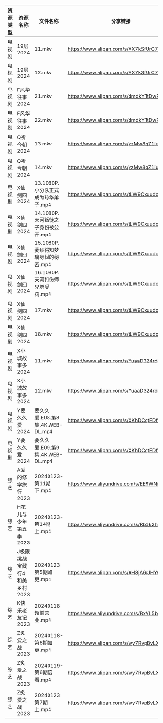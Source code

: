 | 资源类型 | 资源名称              | 文件名称                       | 分享链接                                      | 更新时间                |
| ---- | ----------------- | -------------------------- | ----------------------------------------- | ------------------- |
| 电视剧  | 19层2024           | 11.mkv                     | https://www.alipan.com/s/VX7kSfUrC77      | 2024-01-24 00:05:04 |
| 电视剧  | 19层2024           | 12.mkv                     | https://www.alipan.com/s/VX7kSfUrC77      | 2024-01-24 00:05:04 |
| 电视剧  | F风华往事2024         | 21.mkv                     | https://www.alipan.com/s/dmdkYTtDwPZ      | 2024-01-24 00:05:09 |
| 电视剧  | F风华往事2024         | 22.mkv                     | https://www.alipan.com/s/dmdkYTtDwPZ      | 2024-01-24 00:05:09 |
| 电视剧  | Q祈今朝2024          | 13.mkv                     | https://www.alipan.com/s/yzMw8qZ1iup      | 2024-01-24 00:05:14 |
| 电视剧  | Q祈今朝2024          | 14.mkv                     | https://www.alipan.com/s/yzMw8qZ1iup      | 2024-01-24 00:05:14 |
| 电视剧  | X仙剑四2024          | 13.1080P.小分队正式成为琼华弟子.mp4   | https://www.alipan.com/s/tLW9CxuudoU      | 2024-01-24 00:05:21 |
| 电视剧  | X仙剑四2024          | 14.1080P.天河叛徒之子身份被公开.mp4   | https://www.alipan.com/s/tLW9CxuudoU      | 2024-01-24 00:05:21 |
| 电视剧  | X仙剑四2024          | 15.1080P.菱纱得知梦璃身世的秘密.mp4   | https://www.alipan.com/s/tLW9CxuudoU      | 2024-01-24 00:05:20 |
| 电视剧  | X仙剑四2024          | 16.1080P.天河打伤师兄弟受罚.mp4     | https://www.alipan.com/s/tLW9CxuudoU      | 2024-01-24 00:05:20 |
| 电视剧  | X仙剑四2024          | 17.mkv                     | https://www.alipan.com/s/tLW9CxuudoU      | 2024-01-24 00:05:20 |
| 电视剧  | X仙剑四2024          | 18.mkv                     | https://www.alipan.com/s/tLW9CxuudoU      | 2024-01-24 00:05:20 |
| 电视剧  | X小城故事多2024        | 11.mkv                     | https://www.alipan.com/s/YuaaD324rdg      | 2024-01-24 00:05:24 |
| 电视剧  | X小城故事多2024        | 12.mkv                     | https://www.alipan.com/s/YuaaD324rdg      | 2024-01-24 00:05:24 |
| 电视剧  | Y要久久爱2024         | 要久久爱.E08.第8集.4K.WEB-DL.mp4 | https://www.alipan.com/s/XKhDCqtFDft      | 2024-01-24 00:05:27 |
| 电视剧  | Y要久久爱2024         | 要久久爱.E09.第9集.4K.WEB-DL.mp4 | https://www.alipan.com/s/XKhDCqtFDft      | 2024-01-24 00:05:26 |
| 综艺   | A爱的修学旅行2023       | 20240123-第11期下.mp4         | https://www.aliyundrive.com/s/EE9WNi94Ftz | 2024-01-24 00:05:33 |
| 综艺   | H花儿与少年第五季2023     | 20240123-第14期上.mp4         | https://www.aliyundrive.com/s/Rb3k2hgSjHJ | 2024-01-24 00:05:43 |
| 综艺   | J极限挑战宝藏行4和美乡村2023 | 20240123第5期加更.mp4          | https://www.alipan.com/s/6H8jA6rJHYC      | 2024-01-24 00:05:49 |
| 综艺   | K快乐老友记2023        | 20240118超前营业.mp4           | https://www.aliyundrive.com/s/BxVL5bRR35N | 2024-01-24 00:05:51 |
| 综艺   | Z炙爱之战2023         | 20240118-第6期加更.mp4         | https://www.alipan.com/s/wy7RvpBvLX7      | 2024-01-24 00:06:34 |
| 综艺   | Z炙爱之战2023         | 20240119-第6期陪看.mp4         | https://www.alipan.com/s/wy7RvpBvLX7      | 2024-01-24 00:06:34 |
| 综艺   | Z炙爱之战2023         | 20240123第7期上.mp4           | https://www.alipan.com/s/wy7RvpBvLX7      | 2024-01-24 00:06:33 |
